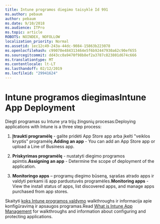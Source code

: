 ```yaml
---
title: Intune programos diegimo taisyklė Id 991
ms.author: pebaum
author: pebaum
ms.date: 9/10/2018
ms.audience: ITPro
ms.topic: article
ROBOTS: NOINDEX, NOFOLLOW
localization_priority: Normal
ms.assetid: 1ec12c49-243a-44dc-9084-15863b223078
ms.openlocfilehash: c99070e484313464e5f6b92447930a62c90ef655
ms.sourcegitcommit: dd43cc0a9470f98b8ef2a3787c823801d674c666
ms.translationtype: MT
ms.contentlocale: lt-LT
ms.lasthandoff: 02/12/2019
ms.locfileid: "29941624"
---
```

# <a name="intune-app-deployment"></a><span data-ttu-id="62394-102">Intune programos diegimas</span><span class="sxs-lookup"><span data-stu-id="62394-102">Intune App Deployment</span></span>

<span data-ttu-id="62394-103">Diegti programas su Intune yra trijų žingsnių procesas:</span><span class="sxs-lookup"><span data-stu-id="62394-103">Deploying applications with Intune is a three step process:</span></span>
  
1. <span data-ttu-id="62394-104">**Įtraukti programėlę** - galite pridėti App Store app arba įkelti "veiklos kryptis" programėlę.</span><span class="sxs-lookup"><span data-stu-id="62394-104">**Adding an app** - You can add an App Store app or upload a Line of Business app.</span></span> 
    
2. <span data-ttu-id="62394-105">**Priskyrimas programėlę** - nustatyti diegimo programos apimtis.</span><span class="sxs-lookup"><span data-stu-id="62394-105">**Assigning an app** - Determine the scope of deployment of the application.</span></span> 
    
3. <span data-ttu-id="62394-106">**Monitoringo apps** – programų diegimo būseną, sąrašas atrado apps ir valdyti perkami iš app parduotuvės programėles.</span><span class="sxs-lookup"><span data-stu-id="62394-106">**Monitoring apps** - View the install status of apps, list discovered apps, and manage apps purchased from app stores.</span></span> 
    
<span data-ttu-id="62394-107">Skaityti [koks Intune programos valdymo](https://docs.microsoft.com/intune/app-management) walkthroughs ir informacija apie konfigūravimą ir apsaugos programas.</span><span class="sxs-lookup"><span data-stu-id="62394-107">Read [What is Intune App Management](https://docs.microsoft.com/intune/app-management) for walkthroughs and information about configuring and protecting applications.</span></span> 
  

